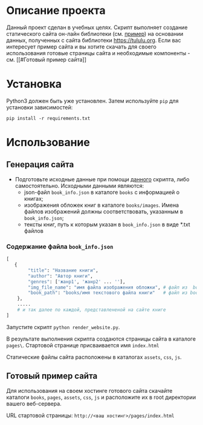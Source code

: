 # Описание проекта

Данный проект сделан в учебных целях. Скрипт выполняет создание статического сайта он-лайн библиотеки (см. [пример](https://aleksmash.github.io/library/pages/)) на основании данных, полученных с сайта библиотеки https://tululu.org.  Если вас интересует пример сайта и вы хотите скачать для своего использования готовые страницы сайта и необходимые компоненты - см. [[#Готовый пример сайта]] 

# Установка

Python3 должен быть уже установлен.
Затем используйте `pip` для установки зависимостей:

```
pip install -r requirements.txt
```

# Использование 

## Генерация сайта 

- Подготовьте исходные данные при помощи [данного](https://github.com/AleksMash/lib_parsing) скрипта, либо самостоятельно. Исходными данными являются:
	- json-файл `book_info.json`  в каталоге `books` c информацией о книгах;
	- изображения обложек книг  в каталоге `books/images`. Имена файлов изображений должны соответствовать, указанным в `book_info.json`;
	- тексты книг, путь к которым указан в  `book_info.json`  в виде \*.txt  файлов

### Содержание файла `book_info.json`

```python
[  
   {  
        "title": "Название книги",  
        "author": "Автор книги",  
        "genres": ['жанр1', 'жанр2' ... ''],  
        "img_file_name": "имя файла изображения обложки", # файл из  books/images  
        "book_path": "books/имя текстового файла книги"   # файл из books/. Текст книги может отсутствовать, в этом случа вместо имени файла задайте пустую строку ""
    },
    .....
    # и так далее по каждой, представлененой на сайте книге
]
```

Запустите скрипт `python render_website.py`.

В результате выполнения скрипта создаются страницы сайта в каталоге `pages\`. Стартовой странице присваивается имя `index.html`

Статические файлы сайта расположены в каталогах `assets`, `css`, `js`.

## Готовый пример сайта

Для использования на своем хостинге готового сайта скачайте  каталоги `books`,  `pages`, `assets`, `css`, `js` и расположите их в root директории вашего веб-сервера.

URL стартовой страницы: `http://<ваш хостинг>/pages/index.html`